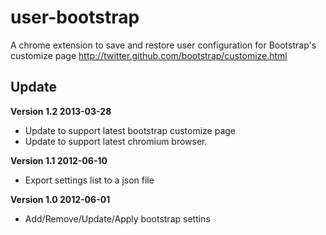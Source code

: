 user-bootstrap
==============

A chrome extension to save and restore user configuration for Bootstrap's customize page http://twitter.github.com/bootstrap/customize.html

## Update

**Version 1.2 2013-03-28**

 * Update to support latest bootstrap customize page 
 * Update to support latest chromium browser. 

**Version 1.1 2012-06-10**

 * Export settings list to a json file
 
**Version 1.0 2012-06-01**

 * Add/Remove/Update/Apply bootstrap settins
